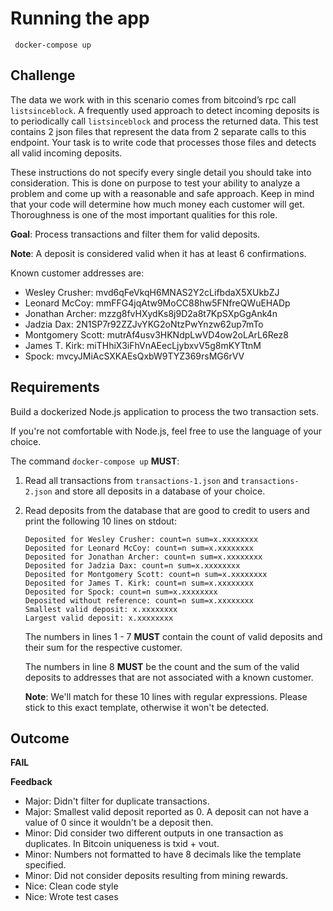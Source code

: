# Running the app
` docker-compose up`


## Challenge

The data we work with in this scenario comes from bitcoind’s rpc call `listsinceblock`. A frequently used approach to detect incoming deposits is to periodically call `listsinceblock` and process the returned data. This test contains 2 json files that represent the data from 2 separate calls to this endpoint. Your task is to write code that processes those files and detects all valid incoming deposits.

These instructions do not specify every single detail you should take into consideration. This is done on purpose to test your ability to analyze a problem and come up with a reasonable and safe approach. Keep in mind that your code will determine how much money each customer will get. Thoroughness is one of the most important qualities for this role.

**Goal**: Process transactions and filter them for valid deposits.

**Note**: A deposit is considered valid when it has at least 6 confirmations.

Known customer addresses are:

- Wesley Crusher: mvd6qFeVkqH6MNAS2Y2cLifbdaX5XUkbZJ
- Leonard McCoy: mmFFG4jqAtw9MoCC88hw5FNfreQWuEHADp
- Jonathan Archer: mzzg8fvHXydKs8j9D2a8t7KpSXpGgAnk4n
- Jadzia Dax: 2N1SP7r92ZZJvYKG2oNtzPwYnzw62up7mTo
- Montgomery Scott: mutrAf4usv3HKNdpLwVD4ow2oLArL6Rez8
- James T. Kirk: miTHhiX3iFhVnAEecLjybxvV5g8mKYTtnM
- Spock: mvcyJMiAcSXKAEsQxbW9TYZ369rsMG6rVV

## Requirements

Build a dockerized Node.js application to process the two transaction sets.

If you're not comfortable with Node.js, feel free to use the language of your choice.

The command `docker-compose up` **MUST**:

1. Read all transactions from `transactions-1.json` and `transactions-2.json` and store all deposits in a database of your choice.
2. Read deposits from the database that are good to credit to users and print the following 10 lines on stdout:

   ```
   Deposited for Wesley Crusher: count=n sum=x.xxxxxxxx
   Deposited for Leonard McCoy: count=n sum=x.xxxxxxxx
   Deposited for Jonathan Archer: count=n sum=x.xxxxxxxx
   Deposited for Jadzia Dax: count=n sum=x.xxxxxxxx
   Deposited for Montgomery Scott: count=n sum=x.xxxxxxxx
   Deposited for James T. Kirk: count=n sum=x.xxxxxxxx
   Deposited for Spock: count=n sum=x.xxxxxxxx
   Deposited without reference: count=n sum=x.xxxxxxxx
   Smallest valid deposit: x.xxxxxxxx
   Largest valid deposit: x.xxxxxxxx
   ```

   The numbers in lines 1 - 7 **MUST** contain the count of valid deposits and their sum for the respective customer.

   The numbers in line 8 **MUST** be the count and the sum of the valid deposits to addresses that are not associated with a known customer.

   **Note**: We'll match for these 10 lines with regular expressions. Please stick to this exact template, otherwise it won't be detected.

## Outcome

**FAIL**

**Feedback**
- Major: Didn't filter for duplicate transactions.
- Major: Smallest valid deposit reported as 0. A deposit can not have a value of 0 since it wouldn't be a deposit then.
- Minor: Did consider two different outputs in one transaction as duplicates. In Bitcoin uniqueness is txid + vout.
- Minor: Numbers not formatted to have 8 decimals like the template specified.
- Minor: Did not consider deposits resulting from mining rewards.
- Nice: Clean code style
- Nice: Wrote test cases
